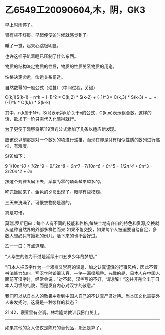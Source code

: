 # 乙6549工20090604,木，阴，GK3

早上时雨停了。

胃有些不舒服。早起便便的时候就感觉到了。

睡了一觉，起来心跳极明显。

也许这样子趴着睡已压制了什么东西。

物质的结构决定物质的性质，物质的性质关系物质的用途。

性格决定命运，命运关系前途。

自然数幂的一般公式（递推）（中间过程，关键）

C(k,1)S(k-1) = n^k + (-1)^2 * C(k,2) * S(k-2) + (-1)^3 * C(k,3) * S(k-3) + ... + (-1)^k * C(k,k) * S(k-k)

其中，n,k属于N+，S(k)表示第k阶关于n的公式，C(k,m)表示组合数。这样的话，欲求下一阶只需代入化简得就行。

为了更便于观察将第119页的公式添加了几条以适应新发现。

应该说以前都是对一个数列的项进行递推，而现在却是对有相似性质的数列进行递推，有难度。

S(9)如下：

9 1/10*n^10 + 1/2*n^9 + 9/12*n^8 + 0*n^7 - 7/10*n^6 + 0*n^5 + 1/2*n^4 + 0*n^3 - 3/20*n^2 + 0*n

按这个规律发展下去，系数为零的项会越来越多的。

吃完饭回来了。金色的夕阳出现了。眼睛有些模糊。

三天未洗澡了。可恨衣物仍是湿的。

真是可惜。

莫瑞.罗斯巴曰：每个人有不同的技能和性格,每块土地有各自的特色和资源,交换就从这种自然界的外部多样性而来.如果不能交换，如果每个人被迫要自给自足，多数人想必只有饿死的份儿，活下来的也不会好过。

乙一一曰：有点道理。

“人毕生的修为不过是延续十四五岁少年的梦想。”

“日本人把汉字作为一个艰难又崇高的课题，加之认真谨慎的行事风格，因此不管书法能力如何，写汉字时都很认真，一笔一画很规整。有趣的是，日本人在中国人面前写汉字时，经常会说：”对不起，汉字写的不好，请谅解！“这并非完全出于日本人习惯的礼貌，而是发自内心对汉字的敬意。”

我们可以从日本人的敬畏中看到中国人自己的不认真严肃对待。当本国文化需要外人来发扬时，这将是一种怎样的状态？

21:42，寝室里有空调。林龙隆龙教训我把门关上。

----

如果其他的女人仅仅是陈玲的替代品，那还是算了。

